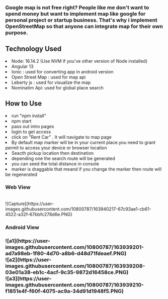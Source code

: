 <h3>Google map is not free right? People like me don't want to spend money but want to implement map like google for personal project or startup business. That's why i implement OpenStreetMap so that anyone can integrate map for their own purpose.</h3>

<h2>Technology Used</h2>
<li>Node: 16.14.2 (Use NVM if you've other version of Node installed)</li>
<li>Angular 13</li>
<li>Ionic : used for converting app in android version</li>
<li>Open Street Map : used for map api</li>
<li>Leberty js : used for visualize the map</li>
<li>Nominatim Api: used for global place search</li>

<h2>How to Use</h2>
<li>run "npm install"</li>
<li>npm start</li>
<li>pass out intro pages</li>
<li>login to get access</li>
<li>click on "Rent Car" . It will navigate to map page</li>
<li>By default map marker will be in your current place.you need to grant permit to access your device or browser location</li>
<li>Seacth pickup location then destination</li>
<li>depending one the search route will be generated</li>
<li>you can seed the total distance in console</li>
<li>marker is draggable that meand if you change the marker then route will be regenerated</li>


<h3>Web View</h3></br>
![Capture](https://user-images.githubusercontent.com/10800787/163940217-67c93ae1-cb61-4522-a32f-67bbfc278d6e.PNG)



<h3>Android View<h3>
![a1](https://user-images.githubusercontent.com/10800787/163939201-ad7a98eb-1f80-4d70-a8b6-d48d71fdeaef.PNG) </br>
![a2](https://user-images.githubusercontent.com/10800787/163939208-03e01a38-eb1c-4acf-9c35-9872d16458ce.PNG)</br>
![a3](https://user-images.githubusercontent.com/10800787/163939210-f1851e4f-f60f-4075-ac9a-34d91d1948f5.PNG)


